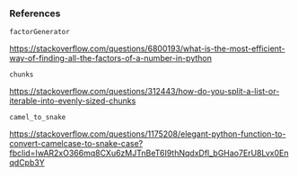 ### References

``factorGenerator``

https://stackoverflow.com/questions/6800193/what-is-the-most-efficient-way-of-finding-all-the-factors-of-a-number-in-python

``chunks``

https://stackoverflow.com/questions/312443/how-do-you-split-a-list-or-iterable-into-evenly-sized-chunks

``camel_to_snake``

https://stackoverflow.com/questions/1175208/elegant-python-function-to-convert-camelcase-to-snake-case?fbclid=IwAR2xO366mq8CXu6zMJTnBeT6I9thNqdxDfl_bGHao7ErU8Lvx0EnqdCpb3Y
